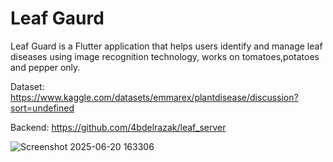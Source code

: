 # Leaf Gaurd

Leaf Guard is a Flutter application that helps users identify and manage leaf diseases using image recognition technology, works on tomatoes,potatoes and pepper only.


Dataset: https://www.kaggle.com/datasets/emmarex/plantdisease/discussion?sort=undefined


Backend: https://github.com/4bdelrazak/leaf_server


![Screenshot 2025-06-20 163306](https://github.com/user-attachments/assets/9a244c46-01e9-4b95-9493-2dd5c20efc97)
